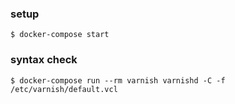 ### setup

```
$ docker-compose start
```

### syntax check

```
$ docker-compose run --rm varnish varnishd -C -f /etc/varnish/default.vcl
```
